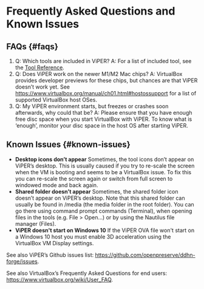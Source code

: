 # Frequently Asked Questions and Known Issues

## FAQs {#faqs}

1. Q: Which tools are included in ViPER?
   A: For a list of included tool, see the [Tool Reference](../tools/).
2. Q: Does ViPER work on the newer M1/M2 Mac chips?
   A: VirtualBox provides developer previews for these chips, but chances are that ViPER doesn’t work yet. See <https://www.virtualbox.org/manual/ch01.html#hostossupport> for a list of supported VirtualBox host OSes.
3. Q: My ViPER environment starts, but freezes or crashes soon afterwards, why could that be?
   A: Please ensure that you have enough free disc space when you start VirtualBox with ViPER. To know what is ‘enough’, monitor your disc space in the host OS after starting ViPER.

## Known Issues {#known-issues}

- **Desktop icons don’t appear**
  Sometimes, the tool icons don’t appear on ViPER’s desktop. This is usually caused if you try to re-scale the screen when the VM is booting and seems to be a VirtualBox issue. To fix this you can re-scale the screen again or switch from full screen to windowed mode and back again.
- **Shared folder doesn’t appear**
  Sometimes, the shared folder icon doesn’t appear on ViPER’s desktop. Note that this shared folder can usually be found in /media (the media folder in the root folder). You can go there using command prompt commands (Terminal), when opening files in the tools (e.g. File > Open…) or by using the Nautilus file manager (Files).
- **ViPER doesn't start on Windows 10**
  If the ViPER OVA file won't start on a Windows 10 host you must enable 3D acceleration using the VirtualBox VM Display settings.

See also ViPER’s  Github issues list: <https://github.com/openpreserve/ddhn-forge/issues>.

See also VirtualBox’s Frequently Asked Questions for end users: <https://www.virtualbox.org/wiki/User_FAQ>.
